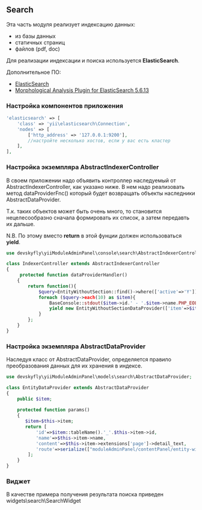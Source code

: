 ## Search

Эта часть модуля реализует индексацию данных:

* из базы данных
* статичных страниц
* файлов (pdf, doc)

Для реализации индексации и поиска используется **ElasticSearch**.

Дополнительное ПО:

* [ElasticSearch](https://artifacts.elastic.co/downloads/elasticsearch/elasticsearch-5.6.13.zip)
* [Morphological Analysis Plugin for ElasticSearch 5.6.13](https://artifacts.elastic.co/downloads/elasticsearch/elasticsearch-5.6.13.zip)
	
### Настройка компонентов приложения

```php
'elasticsearch' => [
    'class' => 'yii\elasticsearch\Connection',
    'nodes' => [
        ['http_address' => '127.0.0.1:9200'],
        //настройте несколько хостов, если у вас есть кластер
    ],
],
```

### Настройка экземпляра AbstractIndexerController

В своем приложении надо объявить контроллер наследуемый от AbstractIndexerController, как указано ниже.
В нем надо реализовать метод dataProviderFnc() который будет возвращать объекты наследники AbstractDataProvider.

Т.к. таких объектов может быть очень много, то становится нецелесообразно сначала формировать их список, а затем передавть их дальше.

N.B. По этому вместо **return** в этой фунции должен использоваться **yield**.

```php
use devskyfly\yiiModuleAdminPanel\console\search\AbstractIndexerController;

class IndexerController extends AbstractIndexerController
{
     protected function dataProviderHandler()
    {
        return function(){
            $query=EntityWithoutSection::find()->where(['active'=>'Y']);
            foreach ($query->each(10) as $item){
                BaseConsole::stdout($item->id.' - '.$item->name.PHP_EOL);
                yield new EntityWithoutSectionDataProvider(['item'=>$item]);
            }
        };
    }
}
```

### Настройка экземпляра AbstractDataProvider

Наследуя класс от AbstractDataProvider, определяется правило преобразования данных для их хранения в индексе.

```php 
use devskyfly\yiiModuleAdminPanel\models\search\AbstractDataProvider;

class EntityDataProvider extends AbstractDataProvider
{
    public $item;
    
    protected function params()
    {
       $item=$this->item;
       return [
           'id'=>$item::tableName().'_'.$this->item->id,
           'name'=>$this->item->name,
           'content'=>$this->item->extensions['page']->detail_text,
           'route'=>serialize(["moduleAdminPanel/contentPanel/entity-without-section/entity-edit","entity_id"=>$this->item->id])
        ];
    }
}
```
### Виджет

В качестве примера получения результата поиска приведен widgets\search\SearchWidget
